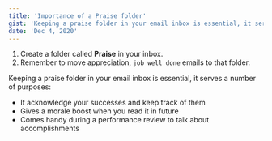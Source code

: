 ```yaml
---
title: 'Importance of a Praise folder'
gist: 'Keeping a praise folder in your email inbox is essential, it serves a number of purposes'
date: 'Dec 4, 2020'
---
```


1. Create a folder called **Praise** in your inbox.
2. Remember to move appreciation, `job well done` emails to that folder. 

Keeping a praise folder in your email inbox is essential, it serves a number of purposes:

* It acknowledge your successes and keep track of them
* Gives a morale boost when you read it in future
* Comes handy during a performance review to talk about accomplishments 


